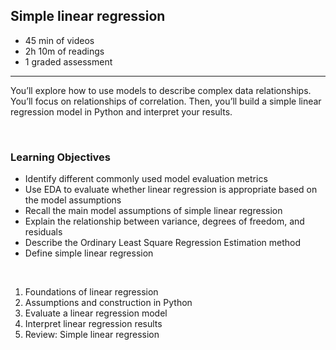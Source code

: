 ## Simple linear regression

- 45 min of videos
- 2h 10m of readings
- 1 graded assessment

<hr>

You’ll explore how to use models to describe complex data relationships. You’ll focus on relationships of correlation. Then, you’ll build a simple linear regression model in Python and interpret your results.

<br>

### Learning Objectives

- Identify different commonly used model evaluation metrics
- Use EDA to evaluate whether linear regression is appropriate based on the model assumptions
- Recall the main model assumptions of simple linear regression
- Explain the relationship between variance, degrees of freedom, and residuals
- Describe the Ordinary Least Square Regression Estimation method
- Define simple linear regression

<br>

1. Foundations of linear regression
2. Assumptions and construction in Python
3. Evaluate a linear regression model
4. Interpret linear regression results
5. Review: Simple linear regression
